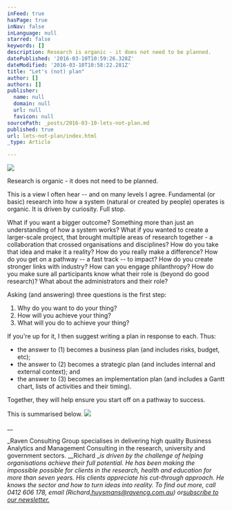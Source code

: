 ```yaml
---
inFeed: true
hasPage: true
inNav: false
inLanguage: null
starred: false
keywords: []
description: Research is organic - it does not need to be planned.
datePublished: '2016-03-10T10:59:26.328Z'
dateModified: '2016-03-10T10:58:22.281Z'
title: "Let's (not) plan"
author: []
authors: []
publisher:
  name: null
  domain: null
  url: null
  favicon: null
sourcePath: _posts/2016-03-10-lets-not-plan.md
published: true
url: lets-not-plan/index.html
_type: Article

---
```

![](https://the-grid-user-content.s3-us-west-2.amazonaws.com/66dec7ac-c6b4-4546-b42e-62c1bf0a3b5c.jpg)

Research is organic - it does not need to be planned.

This is a view I often hear -- and on many levels I agree. Fundamental (or basic) research into how a system (natural or created by people) operates is organic. It is driven by curiosity. Full stop.

What if you want a bigger outcome? Something more than just an understanding of how a system works? What if you wanted to create a larger-scale project, that brought multiple areas of research together - a collaboration that crossed organisations and disciplines? How do you take that idea and make it a reality? How do you really make a difference? How do you get on a pathway -- a fast track -- to impact? How do you create stronger links with industry? How can you engage philanthropy? How do you make sure all participants know what their role is (beyond do good research)? What about the administrators and their role?

Asking (and answering) three questions is the first step:

1. Why do you want to do your thing?
2. How will you achieve your thing?
3. What will you do to achieve your thing?

If you're up for it, I then suggest writing a plan in response to each. Thus:

* the answer to (1) becomes a business plan (and includes risks, budget, etc);
* the answer to (2) becomes a strategic plan (and includes internal and external context); and
* the answer to (3) becomes an implementation plan (and includes a Gantt chart, lists of activities and their timing).

Together, they will help ensure you start off on a pathway to success.

This is summarised below.
![](https://the-grid-user-content.s3-us-west-2.amazonaws.com/6ac336ec-dd27-4aa5-b18d-7c5cebe198a4.png)

__

_Raven Consulting Group specialises in delivering high quality Business Analytics and Management Consulting in the research, university and government sectors. __Richard __is driven by the challenge of helping organisations achieve their full potential. He has been making the impossible possible for clients in the research, health and education for more than seven years. His clients appreciate his cut-through approach. He knows the sector and how to turn ideas into reality. To find out more, call 0412 606 178, email (_Richard_[.huysmans@ravencg.com.au][0]) or[subscribe to our newsletter.][1]_

[0]: mailto:Richard.huysmans@ravencg.com.au
[1]: http://www.ravencg.com.au/index.php/news